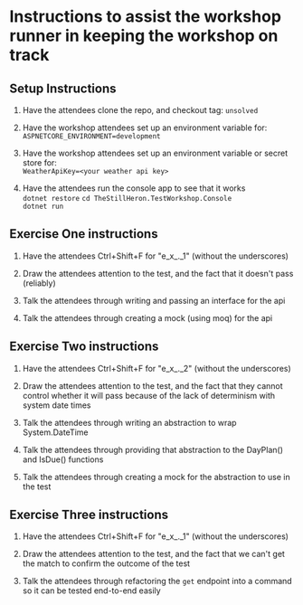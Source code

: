# Instructions to assist the workshop runner in keeping the workshop on track

## Setup Instructions

1. Have the attendees clone the repo, and checkout tag: `unsolved`

1. Have the workshop attendees set up an environment variable for:  
   `ASPNETCORE_ENVIRONMENT=development`

1. Have the workshop attendees set up an environment variable or secret store for:  
   `WeatherApiKey=<your weather api key>`

1. Have the attendees run the console app to see that it works  
   `dotnet restore`
   `cd TheStillHeron.TestWorkshop.Console`  
   `dotnet run`

## Exercise One instructions

1. Have the attendees Ctrl+Shift+F for "e_x\_._1" (without the underscores)

1. Draw the attendees attention to the test, and the fact that it doesn't pass (reliably)

1. Talk the attendees through writing and passing an interface for the api

1. Talk the attendees through creating a mock (using moq) for the api

## Exercise Two instructions

1. Have the attendees Ctrl+Shift+F for "e_x\_._2" (without the underscores)

1. Draw the attendees attention to the test, and the fact that they cannot control whether it will pass because of the lack of determinism with system date times

1. Talk the attendees through writing an abstraction to wrap System.DateTime

1. Talk the attendees through providing that abstraction to the DayPlan() and IsDue() functions

1. Talk the attendees through creating a mock for the abstraction to use in the test

## Exercise Three instructions

1. Have the attendees Ctrl+Shift+F for "e_x\_._1" (without the underscores)

1. Draw the attendees attention to the test, and the fact that we can't get the match to confirm the outcome of the test

1. Talk the attendees through refactoring the `get` endpoint into a command so it can be tested end-to-end easily
